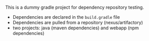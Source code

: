 This is a dummy gradle project for dependency repository testing.

- Dependencies are declared in the `build.gradle` file
- Dependencies are pulled from a repository (nexus/artifactory)
- two projects: java (maven dependencies) and webapp (npm dependencies)
